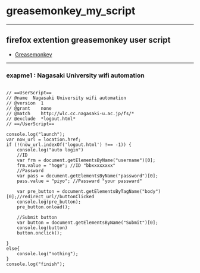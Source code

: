 # greasemonkey_my_script
---
## firefox extention greasemonkey user script
- [Greasemonkey](https://addons.mozilla.org/ja/firefox/addon/greasemonkey/)
---
### exapme1 : Nagasaki University wifi automation  
~~~

// ==UserScript==
// @name  Nagasaki University wifi automation
// @version  1
// @grant    none
// @match    http://wlc.cc.nagasaki-u.ac.jp/fs/*
// @exclude  *logout.html*
// ==/UserScript==

console.log("launch");
var now_url = location.href;
if (!(now_url.indexOf('logout.html') !== -1)) {
    console.log("auto login")
    //ID
    var frm = document.getElementsByName("username")[0];
    frm.value = "hoge"; //ID "bbxxxxxxxx"
    //Passward
    var pass = document.getElementsByName("password")[0];
    pass.value = "piyo"; //Passward "your passward"
  
    var pre_button = document.getElementsByTagName("body")[0];//redirect_url//buttonClicked
    console.log(pre_button);
    pre_button.onload();	
  		
    //Submit button
    var button = document.getElementsByName("Submit")[0];
    console.log(button)
    button.onclick();
  
}
else{
    console.log("nothing");
}
console.log("finish");

~~~

